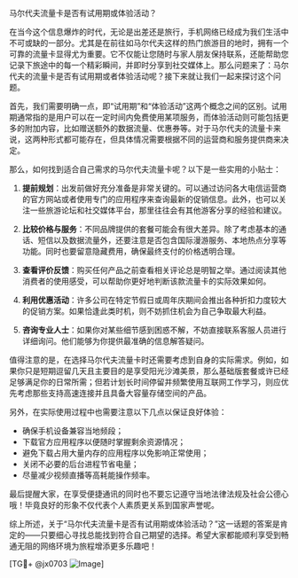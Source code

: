 马尔代夫流量卡是否有试用期或体验活动？

在当今这个信息爆炸的时代，无论是出差还是旅行，手机网络已经成为我们生活中不可或缺的一部分。尤其是在前往如马尔代夫这样的热门旅游目的地时，拥有一个可靠的流量卡显得尤为重要。它不仅能让您随时与家人朋友保持联系，还能帮助您记录下旅途中的每一个精彩瞬间，并即时分享到社交媒体上。那么问题来了：马尔代夫的流量卡是否有试用期或者体验活动呢？接下来就让我们一起来探讨这个问题。

首先，我们需要明确一点，即“试用期”和“体验活动”这两个概念之间的区别。试用期通常指的是用户可以在一定时间内免费使用某项服务，而体验活动则可能包括更多的附加内容，比如赠送额外的数据流量、优惠券等。对于马尔代夫的流量卡来说，这两种形式都可能存在，但具体情况需要根据不同的运营商和服务提供商来决定。

那么，如何找到适合自己需求的马尔代夫流量卡呢？以下是一些实用的小贴士：

1. **提前规划**：出发前做好充分准备是非常关键的。可以通过访问各大电信运营商的官方网站或者使用专门的应用程序来查询最新的促销信息。此外，也可以关注一些旅游论坛和社交媒体平台，那里往往会有其他游客分享的经验和建议。

2. **比较价格与服务**：不同品牌提供的套餐可能会有很大差异。除了考虑基本的通话、短信以及数据流量外，还要注意是否包含国际漫游服务、本地热点分享等功能。同时也要留意隐藏费用，确保最终支付的价格透明合理。

3. **查看评价反馈**：购买任何产品之前查看相关评论总是明智之举。通过阅读其他消费者的使用感受，可以帮助你更好地判断该款流量卡的实际效果如何。

4. **利用优惠活动**：许多公司在特定节假日或周年庆期间会推出各种折扣力度较大的促销方案。如果恰逢此类时机，则不妨抓住机会为自己争取最大利益。

5. **咨询专业人士**：如果你对某些细节感到困惑不解，不妨直接联系客服人员进行详细询问。他们能够为你提供最准确的信息解答疑问。

值得注意的是，在选择马尔代夫流量卡时还需要考虑到自身的实际需求。例如，如果你只是短期逗留几天且主要目的是享受阳光沙滩美景，那么基础版套餐或许已经足够满足你的日常所需；但若计划长时间停留并频繁使用互联网工作学习，则应优先考虑那些支持高速连接并且具备大容量存储空间的产品。

另外，在实际使用过程中也需要注意以下几点以保证良好体验：
- 确保手机设备兼容当地频段；
- 下载官方应用程序以便随时掌握剩余资源情况；
- 避免下载占用大量内存的应用程序以免影响正常使用；
- 关闭不必要的后台进程节省电量；
- 尽量减少视频直播等高耗能操作频率。

最后提醒大家，在享受便捷通讯的同时也不要忘记遵守当地法律法规及社会公德心哦！毕竟良好的形象不仅代表个人素质更关系到国家声誉呢。

综上所述，关于“马尔代夫流量卡是否有试用期或体验活动？”这一话题的答案是肯定的——只要细心寻找总能找到符合自己期望的选择。希望大家都能顺利享受到畅通无阻的网络环境为旅程增添更多乐趣吧！

[TG💪+ @jx0703 ![Image](https://github.com/user-attachments/assets/dbca1d08-cadb-493c-b0ec-ad6f7a83f270)]